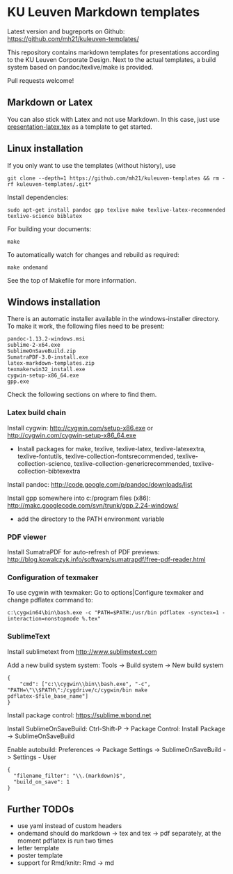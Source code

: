 # KU Leuven Markdown templates

Latest version and bugreports on Github: <https://github.com/mh21/kuleuven-templates/>

This repository contains markdown templates for presentations according to the KU Leuven Corporate Design.
Next to the actual templates, a build system based on pandoc/texlive/make is provided.

Pull requests welcome!

## Markdown or Latex

You can also stick with Latex and not use Markdown.
In this case, just use [presentation-latex.tex](presentation-latex.tex) as a template to get started.

## Linux installation

If you only want to use the templates (without history), use

    git clone --depth=1 https://github.com/mh21/kuleuven-templates && rm -rf kuleuven-templates/.git*

Install dependencies:

    sudo apt-get install pandoc gpp texlive make texlive-latex-recommended texlive-science biblatex

For building your documents:

    make

To automatically watch for changes and rebuild as required:

    make ondemand

See the top of Makefile for more information.

## Windows installation

There is an automatic installer available in the windows-installer directory. To
make it work, the following files need to be present:

    pandoc-1.13.2-windows.msi
    sublime-2-x64.exe
    SublimeOnSaveBuild.zip
    SumatraPDF-3.0-install.exe
    latex-markdown-templates.zip
    texmakerwin32_install.exe
    cygwin-setup-x86_64.exe
    gpp.exe

Check the following sections on where to find them.

### Latex build chain

Install cygwin: <http://cygwin.com/setup-x86.exe> or <http://cygwin.com/cygwin-setup-x86_64.exe>

- Install packages for make, texlive, texlive-latex, texlive-latexextra, texlive-fontutils, texlive-collection-fontsrecommended, texlive-collection-science, texlive-collection-genericrecommended, texlive-collection-bibtexextra

Install pandoc: <http://code.google.com/p/pandoc/downloads/list>

Install gpp somewhere into c:/program files (x86): <http://makc.googlecode.com/svn/trunk/gpp.2.24-windows/>

- add the directory to the PATH environment variable

### PDF viewer

Install SumatraPDF for auto-refresh of PDF previews: <http://blog.kowalczyk.info/software/sumatrapdf/free-pdf-reader.html>

### Configuration of texmaker

To use cygwin with texmaker: Go to options|Configure texmaker and change pdflatex command to:

    c:\cygwin64\bin\bash.exe -c "PATH=$PATH:/usr/bin pdflatex -synctex=1 -interaction=nonstopmode %.tex"

### SublimeText

Install sublimetext from <http://www.sublimetext.com>

Add a new build system system: Tools -> Build system -> New build system

    {
        "cmd": ["c:\\cygwin\\bin\\bash.exe", "-c", "PATH=\"\\$PATH\":/cygdrive/c/cygwin/bin make pdflatex-$file_base_name"]
    }

Install package control: <https://sublime.wbond.net>

Install SublimeOnSaveBuild: Ctrl-Shift-P -> Package Control: Install Package -> SublimeOnSaveBuild

Enable autobuild: Preferences -> Package Settings -> SublimeOnSaveBuild -> Settings - User

    {
      "filename_filter": "\\.(markdown)$",
      "build_on_save": 1
    }

Further TODOs
-------------

- use yaml instead of custom headers
- ondemand should do markdown -> tex and tex -> pdf separately, at the moment
  pdflatex is run two times
- letter template
- poster template
- support for Rmd/knitr: Rmd -> md
